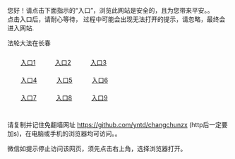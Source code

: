 您好！请点击下面指示的“入口”，浏览此网站是安全的，且为您带来平安。。 <br/>
点击入口后，请耐心等待， 过程中可能会出现无法打开的提示，请忽略，最终会进入网站. </br>

法轮大法在长春<br/>
<div style="padding:10px"><a style="margin:20px" target="_blank" href="https://d12lk4dt83wq2p.cloudfront.net/2Qpsp?xnsipydv" id="ccLink1" rel="nofollow">入口1</a> <a target="_blank" style="margin:20px" href="https://d8srdwikfq1e8.cloudfront.net/2Qpsp?htahrnqx" id="ccLink2" rel="nofollow">入口2</a> <a style="margin:20px" target="_blank" href="https://d1o8zpsr8gmftl.cloudfront.net/2Qpsp?iquep" id="ccLink3" rel="nofollow">入口3</a></div>

<div style="padding:10px" ><a style="margin:20px" target="_blank" href="https://d12lk4dt83wq2p.cloudfront.net/2Qpsp?xnsipydv" id="ccLink4" rel="nofollow">入口4</a> <a style="margin:20px" href="https://d8srdwikfq1e8.cloudfront.net/2Qpsp?htahrnqx" target="_blank" id="ccLink5" rel="nofollow">入口5</a> <a style="margin:20px" href="https://d1o8zpsr8gmftl.cloudfront.net/2Qpsp?iquep" target="_blank" id="ccLink6" rel="nofollow">入口6</a></div>

<div style="padding:10px"><a style="margin:20px" target="_blank" href="https://d12lk4dt83wq2p.cloudfront.net/2Qpsp?xnsipydv" id="ccLink7" rel="nofollow">入口7</a> <a style="margin:20px" href="https://d8srdwikfq1e8.cloudfront.net/2Qpsp?htahrnqx" target="_blank" id="ccLink8" rel="nofollow">入口8</a> <a style="margin:20px" target="_blank" href="https://d1o8zpsr8gmftl.cloudfront.net/2Qpsp?iquep" id="ccLink9" rel="nofollow">入口9</a></div>

<br/>



请复制并记住免翻墙网址 https://github.com/yntd/changchunzx (http后一定要加s)，在电脑或手机的浏览器均可访问。。<br/>

微信如提示停止访问该网页，须先点击右上角，选择浏览器打开。
